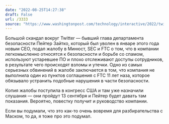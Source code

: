 ```yaml
---
date: "2022-08-25T14:27:38"
draft: False
url: /3333
source: "https://www.washingtonpost.com/technology/interactive/2022/twitter-whistleblower-sec-spam/?itid=lk_inline_manual_3"
---
```


Большой скандал вокруг Twitter — бывший глава департамента безопасности Пейтер Зайтко, который был уволен в январе этого года новым CEO, подал жалобу в Минюст, SEC и FTC о том, что в компании легкомысленно относятся к безопасности и борьбе со спамом, используют устаревшее ПО и плохо отслеживают доступы сотрудников, в результате чего происходят взломы и утечки. Одно из самых серьезных обвинений в жалобе заключается в том, что компания не выполнила один из пунктов соглашения с FTC 11 лет наза, которое обязывало устранить подобные нарушения в части безопасности.

Копия жалобы поступила в конгресс США и там уже назначили слушания — они пройдут 13 сентября и Пейтер будет давать там показания. Вероятно, повестку получит и руководство компании. 

Если вы подумали, что это как-то очень вовремя для разбирательства с Маском, то да, я тоже про это подумал.
